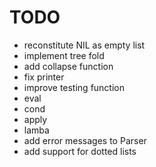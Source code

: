 # TODO

 - reconstitute NIL as empty list
 - implement tree fold
 - add collapse function
 - fix printer
 - improve testing function
 - eval
 - cond
 - apply
 - lamba
 - add error messages to Parser
 - add support for dotted lists


